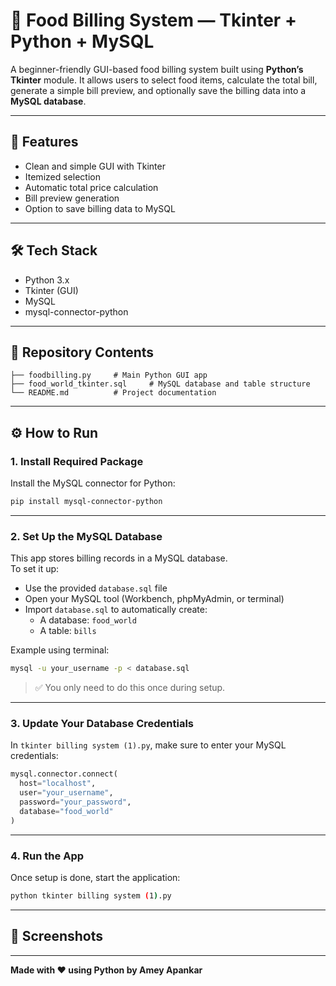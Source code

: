 # 🍴 Food Billing System — Tkinter + Python + MySQL

A beginner-friendly GUI-based food billing system built using **Python’s Tkinter** module. It allows users to select food items, calculate the total bill, generate a simple bill preview, and optionally save the billing data into a **MySQL database**.

---

## 🚀 Features

- Clean and simple GUI with Tkinter
- Itemized selection
- Automatic total price calculation
- Bill preview generation
- Option to save billing data to MySQL

---

## 🛠 Tech Stack

- Python 3.x  
- Tkinter (GUI)  
- MySQL  
- mysql-connector-python  

---

## 📁 Repository Contents

```
├── foodbilling.py     # Main Python GUI app
├── food_world_tkinter.sql     # MySQL database and table structure
└── README.md          # Project documentation
```

---

## ⚙️ How to Run

### 1. Install Required Package

Install the MySQL connector for Python:

```bash
pip install mysql-connector-python
```

---

### 2. Set Up the MySQL Database

This app stores billing records in a MySQL database.  
To set it up:

- Use the provided `database.sql` file  
- Open your MySQL tool (Workbench, phpMyAdmin, or terminal)
- Import `database.sql` to automatically create:
  - A database: `food_world`
  - A table: `bills`

Example using terminal:
```bash
mysql -u your_username -p < database.sql
```

> ✅ You only need to do this once during setup.

---

### 3. Update Your Database Credentials

In `tkinter billing system (1).py`, make sure to enter your MySQL credentials:
```python
mysql.connector.connect(
  host="localhost",
  user="your_username",
  password="your_password",
  database="food_world"
)
```

---

### 4. Run the App

Once setup is done, start the application:

```bash
python tkinter billing system (1).py
```

---

## 📸 Screenshots



---




**Made with ❤️ using Python by Amey Apankar**
